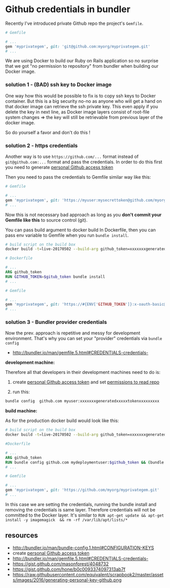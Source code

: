 # Github credentials in bundler

Recently I've introduced private Github repo the project's `Gemfile`.

```ruby
# Gemfile

# ...
gem 'myprivategem', git: 'git@github.com:myorg/myprivategem.git'
# ...
```

We are using Docker to build our Ruby on Rails application so no
surprise that we got "no permission to repository" from bundler when building our Docker image.

### solution 1 - (BAD) ssh key to Docker image

One way how this would be possible to fix  is to copy ssh keys to Docker container. But this is a big security no-no as anyone who will get
a hand on that docker image can retrieve the ssh private key. This even apply if you delete the key in next line, as Docker image layers
consist of root-file system changes => the key will still be retrievable from previous layer of the docker image.

So do yourself a favor and don't do this !

### solution 2 - https credentials

Another way is to use `https://github.com/...` format instead of `git@github.com:...` format and pass the credentials. In order to do this first you need to
generate [personal Github access token](https://help.github.com/articles/creating-a-personal-access-token-for-the-command-line/)

Then you need to  pass the credentials to Gemfile similar way like this:

```ruby
# Gemfile

# ...
gem 'myprivategem', git: 'https://myuser:mysecrettoken@github.com/myorg/myprivategem.git'
# ...
```

Now this is not necessary bad approach as long as you **don't commit your Gemfile like this** to source control (git).

You can pass build argument to docker build In Dockerfile, then  you can pass env variable to Gemfile when you run `bundle install`.


```bash
# build script on the build box
docker build -t=live-20170502 --build-arg github_token=xxxxxxxgeneratedxxxxxtokenxxxxxxxxx .
```

```Dockerfile
# Dockerfile

# ...
ARG github_token
RUN GITHUB_TOKEN=$gitub_token bundle install
# ...
```

```ruby
# Gemfile

# ...
gem 'myprivategem', git: 'https://#{ENV['GITHUB_TOKEN']}:x-oauth-basic@github.com/myorg/myprivategem.git'
# ...
```

### solution 3 - Bundler provider credentials


Now the prev. approach is repetitive and messy for development environment. That's why you can set your "provider" credentials via `bundle config`

* http://bundler.io/man/gemfile.5.html#CREDENTIALS-credentials-


**development machine:**

Therefore all that developers in their development machines need to do is:

1. create [personal Github access token](https://help.github.com/articles/creating-a-personal-access-token-for-the-command-line/) and set [permissions to read repo](https://raw.githubusercontent.com/equivalent/scrapbook2/master/assets/images/2016/generating-personal-key-github.png)

2. run this:

```bash
bundle config  github.com myuser:xxxxxxxgeneratedxxxxxtokenxxxxxxxxx
```

**build machine:**

As for the production docker build would look like this:

```bash
# build script on the build box
docker build -t=live-20170502 --build-arg github_token=xxxxxxxgeneratedxxxxxtokenxxxxxxxxx .
```

```Dockerfile
#Dockerfile

# ...
ARG github_token
RUN bundle config github.com mydeploymentuser:$github_token && (bundle install --without test development) && bundle config --delete github.com
# ...
```

```ruby
# Gemfile

# ...
gem 'myprivategem', git: 'https://github.com/myorg/myprivategem.git'
# ...
```

In this case we are setting the credentials, running the bundle install and removing the credentials is same layer. Therefore credentials will not be committed to the Docker layer.
It's similar to `RUN apt-get update && apt-get install -y imagemagick  && rm -rf /var/lib/apt/lists/*`

## resources


* http://bundler.io/man/bundle-config.1.html#CONFIGURATION-KEYS
* create [personal Github access token](https://help.github.com/articles/creating-a-personal-access-token-for-the-command-line/)
* http://bundler.io/man/gemfile.5.html#CREDENTIALS-credentials-
* https://gist.github.com/masonforest/4048732
* https://gist.github.com/hone/b0c0093374097313ab7f
* https://raw.githubusercontent.com/equivalent/scrapbook2/master/assets/images/2016/generating-personal-key-github.png
